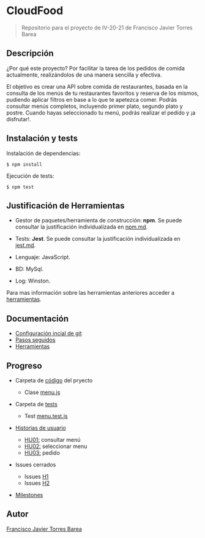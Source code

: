 # CloudFood
> Repositorio para el proyecto de IV-20-21 de Francisco Javier Torres Barea

## Descripción

¿Por qué este proyecto? Por facilitar la tarea de los pedidos de comida actualmente, realizándolos de una manera sencilla y efectiva.

El objetivo es crear una API sobre comida de restaurantes, basada en la consulta de los menús de tu restaurantes favoritos y reserva de los mismos, pudiendo aplicar filtros en base a lo que te apetezca comer. Podrás consultar menús completos, incluyendo primer plato, segundo plato y postre. Cuando hayas seleccionado tu menú, podrás realizar el pedido y ¡a disfrutar!.

## Instalación y tests
Instalación de dependencias:
~~~
$ npm install
~~~
Ejecución de tests:
~~~
$ npm test
~~~

## Justificación de Herramientas

- Gestor de paquetes/herramienta de construcción: **npm**. Se puede consultar la justificación individualizada en [npm.md](./docs/npm.md).
- Tests: **Jest**. Se puede consultar la justificación individualizada en [jest.md](./docs/jest.md).

- Lenguaje: JavaScript.
- BD: MySql.
- Log: Winston.

Para mas información sobre las herramientas anteriores acceder a [herramientas](./docs/herramientas.md).




## Documentación
- [Configuración incial de git](./docs/configuracion_inicial.md)
- [Pasos seguidos](./docs/pasos.md)
- [Herramientas](./docs/herramientas.md)


## Progreso
- Carpeta de [código](./src) del pryecto
	- Clase [menu.js](./src/menu.js)
- Carpeta de [tests](./tests)
	- Test [menu.test.js](./tests/menu.test.js)

- [Historias de usuario](https://github.com/FranToBa/CloudFood/issues)
	- [HU01:](https://github.com/FranToBa/CloudFood/issues/2) consultar menú
	- [HU02:](https://github.com/FranToBa/CloudFood/issues/3) seleccionar menu
	- [HU03:](https://github.com/FranToBa/CloudFood/issues/4) pedido

- Issues cerrados
	- Issues [H1](https://github.com/FranToBa/CloudFood/milestone/1?closed=1)
	- Issues [H2](https://github.com/FranToBa/CloudFood/milestone/2?closed=1)
	 
- [Milestones](https://github.com/FranToBa/CloudFood/milestones)



## Autor
[Francisco Javier Torres Barea](https://github.com/FranToBa)


